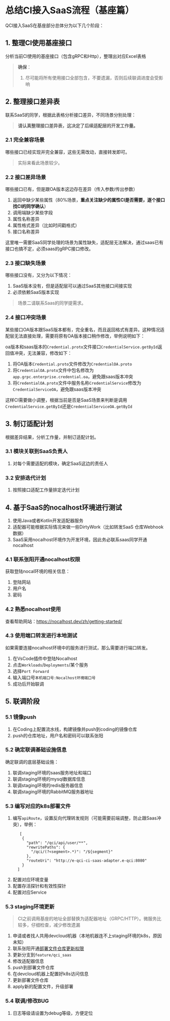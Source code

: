 # 总结CI接入SaaS流程（基座篇）

QCI接入SaaS在基座部分总体分为以下几个阶段：

## 1. 整理CI使用基座接口

分析当前CI使用的基座接口（包含gRPC和Http），整理出对应Excel表格

> **确保**：
> 1. 尽可能将所有使用接口全部包含，不要遗漏，否则后续联调进度会受影响

## 2. 整理接口差异表

联系SaaS的同学，根据此表格分析接口差异，不同场景分别处理：

> **请认真整理接口差异表，这决定了后续适配层的开发工作量。**

### 2.1 完全兼容场景

哪些接口已经实现并完全兼容，这些无需改动，直接转发即可。

> 实际来看此场景较少。

### 2.2 接口差异场景

 哪些接口已有，但是跟OA版本这边存在差异（传入参数/传出参数）
1. 返回中缺少某些属性（80%场景，**重点关注缺少的属性CI是否需要，逐个接口找CI的同学确认**）
2. 调用端缺少某些字段
3. 属性名称差异
4. 属性格式差异（比如时间戳格式）
5. 接口名称差异

这里唯一需要SaaS同学处理的场景为属性缺失，适配层无法解决，通过saas已有接口也搞不定，必须saas的gRPC接口修改。

### 2.3 接口缺失场景

 哪些接口没有，又分为以下情况：
1. SaaS版本没有，但是适配层可以通过SaaS其他接口间接实现
2. 必须依赖SaaS版本实现

> 场景二请联系Saas的同学提需求。

### 2.4 接口冲突场景

某些接口OA版本跟SaaS版本都有，完全重名，而且返回格式有差异。这种情况适配层无法直接处理，需要将原有OA版本接口稍作修改，举例说明如下：

oa版本和saas版本的`Credential.proto`文件接口`CredentialService.getById`返回值冲突，无法兼容，修改如下：

1. 将OA版本`Credential.proto`文件修改为`CredentialOA.proto`
2. 将`CredentialOA.proto`文件中包名修改为`app.grpc.enterprise.credential.oa`，避免跟saas版本冲突
3. 将`CredentialOA.proto`文件中服务名称`CredentialService`修改为`CredentialServiceOA`，避免跟saas版本冲突

这样CI需要做小调整，根据当前是否是SaaS场景来判断是调用`CredentialService.getById`还是`CredentialServiceOA.getById`

## 3. 制订适配计划

根据差异结果，分析工作量，并制订适配计划。

### 3.1 模块关联到SaaS负责人

1. 对每个需要适配的模块，确定SaaS这边的责任人

### 3.2 安排迭代计划
	
1. 按照接口适配工作量排定迭代计划

## 4. 基于SaaS的nocalhost环境进行测试

1. 使用Java或者Kotlin开发适配器服务
2. 适配器可能根据实际情况来做一些DirtyWork（比如转发SaaS 仓库Webhook数据）
3. SaaS采用nocalhost环境作为开发环境，因此务必联系saas同学开通nocalhost

### 4.1 联系张阳开通nocalhost权限

获取登陆nocal环境的相关信息：

1. 登陆网站
2. 用户名                            
3. 密码

### 4.2 熟悉nocalhost使用

查看帮助网站：https://nocalhost.dev/zh/getting-started/

### 4.3 使用端口转发进行本地测试

如果需要连接nocalhost环境中的服务进行测试，那么需要进行端口转发。

1. 在VsCode插件中登陆Nocalhost
2. 点击`Workloads`/`Deployments`/某个服务
3. 选择`Port Forward`
4. 输入端口号`本机端口号:Nocalhost环境端口号`
5. 成功后开始联调

## 5. 联调阶段

### 5.1 镜像push

1. 在Coding上配置流水线，构建镜像并push到coding的镜像仓库
2. push的仓库地址，用户名和密码可以联系张阳

### 5.2 确定联调基础设施信息

确定联调的底层基础设施：
1. 联调staging环境的saas服务地址和端口
2. 联调staging环境的mysql数据库信息
3. 联调staging环境的redis服务器信息
4. 联调staging环境的RabbitMQ服务器地址

### 5.3 编写对应的k8s部署文件

1. 编写`apiRoute`，设置反向代理转发规则（可能需要前端调整，防止跟Saas冲突），举例：
	```
	   [
        {
          "path": "/qci/api/user/**",
          "rewritePaths": {
            "/qci/(?<segment>.*)": "/${segment}"
          },
          "routeUri": "http://e-qci-ci-saas-adapter.e-qci:8080"
        }
      ]
	```
1. 配置对应环境变量
2. 配置存活探针和有效性探针
3. 配置对应Service

### 5.3 staging环境更新

> CI之前调用基座的地址全部替换为适配器地址（GRPC/HTTP）。微服务比较多，仔细检查，减少修改遗漏

1. 申请或者找人共用devcloud机器（本地机器连不上staging环境的k8s，原因未知）
1. 联系张阳开通[部署文件仓库更新权限](git@e.coding.net:codingcorp/coding-staging-k8s.git)
2. 更新分支到`feature/qci_saas`
3. 修改适配器信息
4. push到部署文件仓库
5. 在devcloud机器上配置好k8s访问信息
6. 更新部署文件仓库
7. apply新的配置文件，升级部署

### 5.4 联调/修改BUG

1. 日志等级请设置为debug等级，方便定位